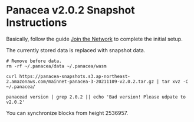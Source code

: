 # Panacea v2.0.2 Snapshot Instructions

Basically, follow the guide [Join the Network](https://medibloc.gitbook.io/panacea-core/guide/join-the-network) to complete the initial setup.

The currently stored data is replaced with snapshot data.
```shell
# Remove before data.
rm -rf ~/.panacea/data ~/.panacea/wasm

curl https://panacea-snapshots.s3.ap-northeast-2.amazonaws.com/mainnet-panacea-3-20211109-v2.0.2.tar.gz | tar xvz -C ~/.panacea/

panacead version | grep 2.0.2 || echo 'Bad version! Please udpate to v2.0.2'
```

You can synchronize blocks from height 2536957.
